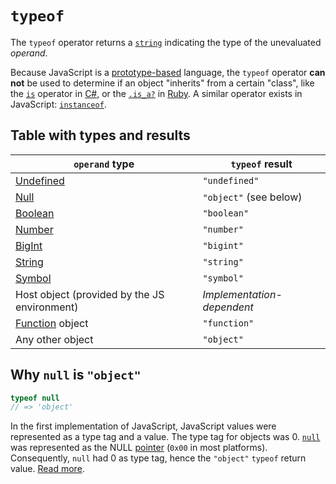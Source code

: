 # `typeof`

The `typeof` operator returns a [`string`][type-string] indicating the type of the unevaluated _operand_.

Because JavaScript is a [prototype-based][info-prototype-inheritance] language, the `typeof` operator **can not** be used to determine if an object "inherits" from a certain "class", like the [`is`][csharp-operator-is] operator in [C#][language-csharp], or the [`.is_a?`][ruby-method-is] in [Ruby][language-ruby]. A similar operator exists in JavaScript: [`instanceof`][keyword-instanceof].

## Table with types and results

| `operand` type                               | `typeof` result            |
| -------------------------------------------- | -------------------------- |
| [Undefined][type-undefined]                  | `"undefined"`              |
| [Null][type-null]                            | `"object"` (see below)     |
| [Boolean][type-boolean]                      | `"boolean"`                |
| [Number][type-number]                        | `"number"`                 |
| [BigInt][type-bigint]                        | `"bigint"`                 |
| [String][type-string]                        | `"string"`                 |
| [Symbol][type-symbol]                        | `"symbol"`                 |
| Host object (provided by the JS environment) | _Implementation-dependent_ |
| [Function][type-function] object             | `"function"`               |
| Any other object                             | `"object"`                 |

## Why `null` is `"object"`

```javascript
typeof null
// => 'object'
```

In the first implementation of JavaScript, JavaScript values were represented
as a type tag and a value. The type tag for objects was 0. [`null`][type-null]
was represented as the NULL [pointer][type-pointer] (`0x00` in most
platforms). Consequently, `null` had 0 as type tag, hence the `"object"`
`typeof` return value. [Read more][ref-null-pointer-typeof].

[info-prototype-inheritance]: ../info/prototype_inheritance.md
[keyword-instanceof]: ./instanceof.md
[language-csharp]: ../../../csharp/README.md
[language-ruby]: ../../../ruby/README.md
[type-array]: ../../../../reference/types/array.md
[type-bigint]: ../../../../reference/types/big_integer.md
[type-boolean]: ../../../../reference/types/boolean.md
[type-function]: ../../../../reference/types/function.md
[type-null]: ../../../../reference/types/null.md
[type-number]: ../../../../reference/types/number.md
[type-object]: ../../../../reference/types/object.md
[type-pointer]: ../../../../reference/types/pointer.md
[type-string]: ../../../../reference/types/string.md
[type-symbol]: ../../../../reference/types/symbol.md
[type-undefined]: ../../../../reference/concepts/undefined.md
[ref-null-pointer-typeof]: https://2ality.com/2013/10/typeof-null.html
[csharp-operator-is]: https://docs.microsoft.com/en-us/dotnet/csharp/language-reference/keywords/is
[ruby-method-is]: https://ruby-doc.org/core/Object.html#method-i-is_a-3F
